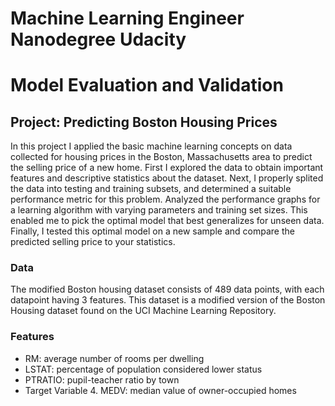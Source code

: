 # Machine Learning Engineer Nanodegree Udacity
# Model Evaluation and Validation
## Project: Predicting Boston Housing Prices

In this project I applied the basic machine learning concepts on data collected for housing prices in the Boston, Massachusetts area to predict the selling price of a new home. First I explored the data to obtain important features and descriptive statistics about the dataset. Next, I properly splited the data into testing and training subsets, and determined a suitable performance metric for this problem. Analyzed the performance graphs for a learning algorithm with varying parameters and training set sizes. This enabled me to pick the optimal model that best generalizes for unseen data. Finally, I tested this optimal model on a new sample and compare the predicted selling price to your statistics.

### Data
The modified Boston housing dataset consists of 489 data points, with each datapoint having 3 features. This dataset is a modified version of the Boston Housing dataset found on the UCI Machine Learning Repository.

### Features

- RM: average number of rooms per dwelling
- LSTAT: percentage of population considered lower status
- PTRATIO: pupil-teacher ratio by town
- Target Variable 4. MEDV: median value of owner-occupied homes

